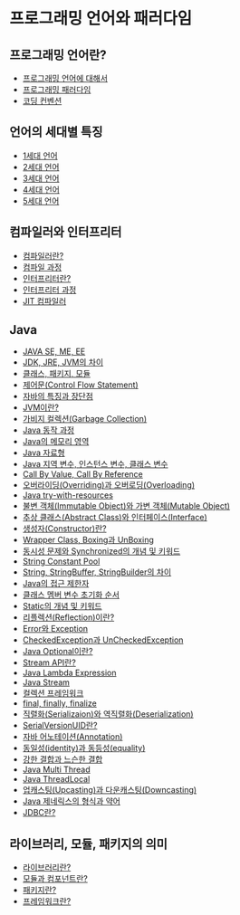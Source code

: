 # 프로그래밍 언어와 패러다임
## 프로그래밍 언어란?
- [프로그래밍 언어에 대해서](./ProgrammingLanguage.md)
- [프로그래밍 패러다임](./ProgrammingParadigm.md)
- [코딩 컨벤션](./CodingConventions.md)
## 언어의 세대별 특징
- [1세대 언어]()
- [2세대 언어]()
- [3세대 언어]()
- [4세대 언어]()
- [5세대 언어]()
## 컴파일러와 인터프리터
- [컴파일러란?]()
- [컴파일 과정]()
- [인터프리터란?]()
- [인터프리터 과정]()
- [JIT 컴파일러]()
## Java
- [JAVA SE, ME, EE]()
- [JDK, JRE, JVM의 차이]()
- [클래스, 패키지, 모듈]()
- [제어문(Control Flow Statement)]()
- [자바의 특징과 장단점]()
- [JVM이란?]()
- [가비지 컬렉션(Garbage Collection)]()
- [Java 동작 과정]()
- [Java의 메모리 영역]()
- [Java 자료형]()
- [Java 지역 변수, 인스턴스 변수, 클래스 변수]()
- [Call By Value, Call By Reference]()
- [오버라이딩(Overriding)과 오버로딩(Overloading)]()
- [Java try-with-resources]()
- [불변 객체(Immutable Object)와 가변 객체(Mutable Object)]()
- [추상 클래스(Abstract Class)와 인터페이스(Interface)]()
- [생성자(Constructor)란?]()
- [Wrapper Class, Boxing과 UnBoxing]()
- [동시성 문제와 Synchronized의 개념 및 키워드]()
- [String Constant Pool]()
- [String, StringBuffer, StringBuilder의 차이]()
- [Java의 접근 제한자]()
- [클래스 멤버 변수 초기화 순서]()
- [Static의 개념 및 키워드]()
- [리플렉션(Reflection)이란?]()
- [Error와 Exception]()
- [CheckedException과 UnCheckedException]()
- [Java Optional이란?]()
- [Stream API란?]()
- [Java Lambda Expression]()
- [Java Stream]()
- [컬렉션 프레임워크]()
- [final, finally, finalize]()
- [직렬화(Serializaion)와 역직렬화(Deserialization)]()
- [SerialVersionUID란?]()
- [자바 어노테이션(Annotation)]()
- [동일성(identity)과 동등성(equality)]()
- [강한 결합과 느슨한 결합]()
- [Java Multi Thread]()
- [Java ThreadLocal]()
- [업캐스팅(Upcasting)과 다운캐스팅(Downcasting)]()
- [Java 제네릭스의 형식과 약어]()
- [JDBC란?]()
## 라이브러리, 모듈, 패키지의 의미
- [라이브러리란?]()
- [모듈과 컴포넌트란?]()
- [패키지란?]()
- [프레임워크란?]()